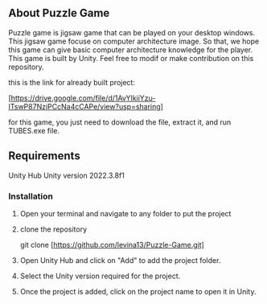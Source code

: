 ## About Puzzle Game

Puzzle game is jigsaw game that can be played on your desktop windows. This jigsaw game
focuse on computer architecture image. So that, we hope this game can give basic computer architecture knowledge
for the player. This game is built by Unity. Feel free to modif or make contribution on this
repository.

this is the link for already built project:

[https://drive.google.com/file/d/1AvYIkiiYzu-ITswP87NzjPCcNa4cCAPe/view?usp=sharing]

for this game, you just need to download the file, extract it, and run TUBES.exe file.

## Requirements

Unity Hub
Unity version 2022.3.8f1

### Installation

1. Open your terminal and navigate to any folder to put the project
2. clone the repository

   git clone [https://github.com/levina13/Puzzle-Game.git]

3. Open Unity Hub and click on "Add" to add the project folder.

4. Select the Unity version required for the project.

5. Once the project is added, click on the project name to open it in Unity.
